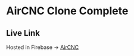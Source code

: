 # AirCNC Clone Complete

## Live Link

Hosted in Firebase -> [AirCNC](https://aircnc-68403.web.app/)
